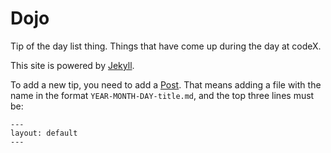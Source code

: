 # Dojo

Tip of the day list thing. Things that have come up during the day at codeX.

This site is powered by [Jekyll](http://jekyllrb.com/).

To add a new tip, you need to add a [Post](http://jekyllrb.com/docs/posts/). That means adding a file with the name in the format `YEAR-MONTH-DAY-title.md`, and the top three lines must be:

```
---
layout: default
---
```
